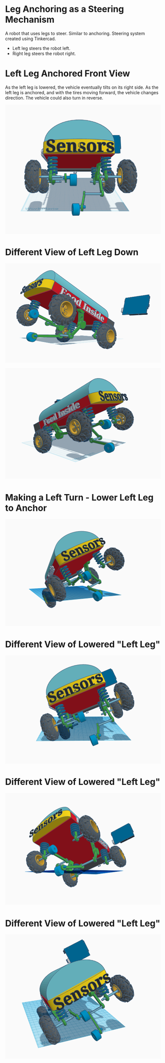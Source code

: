# Leg Anchoring as a Steering Mechanism

A robot that uses legs to steer. Similar to anchoring. Steering system created using Tinkercad.
- Left leg steers the robot left.
- Right leg steers the robot right.

# Left Leg Anchored Front View 

As the left leg is lowered, the vehicle eventually tilts on its right side. As the left leg is anchored, and with the tires moving forward, the vehicle changes direction. The vehicle could also turn in reverse.

![left leg anchored front view](https://github.com/edorejel/robotics/blob/main/leg_steering_mechanism/Screenshot%202024-11-20-182527_0.png)

# Different View of Left Leg Down

![different view of left leg down facing left](https://github.com/edorejel/robotics/blob/main/leg_steering_mechanism/Screenshot%202024-11-20%20182616_1.png)

![different view of left leg down facing right](https://github.com/edorejel/robotics/blob/main/leg_steering_mechanism/Screenshot%202024-11-20%20182704_2.png)



# Making a Left Turn - Lower Left Leg to Anchor

![left anchor turn](https://github.com/edorejel/robotics/blob/main/leg_steering_mechanism/Screenshot%202024-11-19%20172426.png)


# Different View of Lowered "Left Leg"

![left anchor turn](https://github.com/edorejel/robotics/blob/main/leg_steering_mechanism/Screenshot%202024-11-19%20172231.png)


# Different View of Lowered "Left Leg"

![lowered left leg for turning](https://github.com/edorejel/robotics/blob/main/leg_steering_mechanism/Screenshot%202024-11-19%20185136.png)

# Different View of Lowered "Left Leg"

![lowered left leg for turning](https://github.com/edorejel/robotics/blob/main/leg_steering_mechanism/Screenshot%202024-11-19%20211510.png)
